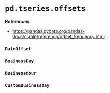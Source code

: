 # `pd.tseries.offsets`

**References:**
- https://pandas.pydata.org/pandas-docs/stable/reference/offset_frequency.html


### `DateOffset`


### `BusinessDay`


### `BusinessHour`


### `CustomBusinessDay`





